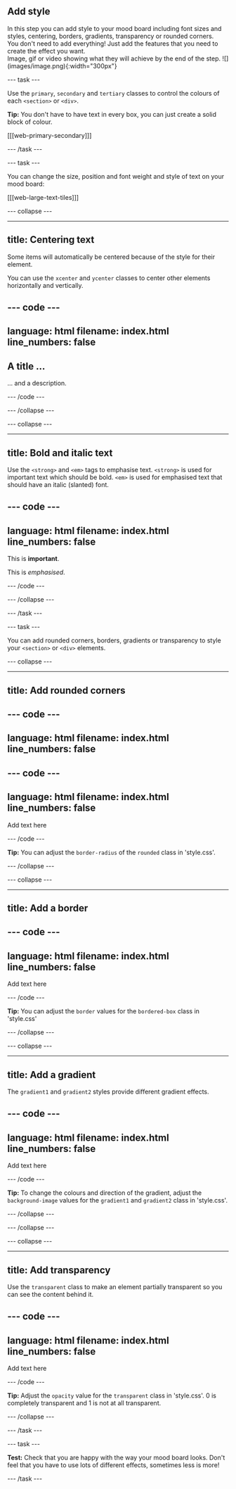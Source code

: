 ## Add style

<div style="display: flex; flex-wrap: wrap">
<div style="flex-basis: 200px; flex-grow: 1; margin-right: 15px;">
In this step you can add style to your mood board including font sizes and styles, centering, borders, gradients, transparency or rounded corners. You don't need to add everything! Just add the features that you need to create the effect you want. 
</div>
<div>
Image, gif or video showing what they will achieve by the end of the step. ![](images/image.png){:width="300px"}
</div>
</div>

--- task ---

Use the `primary`, `secondary` and `tertiary` classes to control the colours of each `<section>` or `<div>`.

**Tip:** You don't have to have text in every box, you can just create a solid block of colour. 

[[[web-primary-secondary]]]

--- /task ---

--- task ---

You can change the size, position and font weight and style of text on your mood board:

[[[web-large-text-tiles]]]

--- collapse ---

---
title: Centering text
---

Some items will automatically be centered because of the style for their element. 

You can use the `xcenter` and `ycenter` classes to center other elements horizontally and vertically. 

--- code ---
---
language: html
filename: index.html
line_numbers: false
---

<section class="xcenter ycenter">
    <h2>A title ...</h2>
    <p>... and a description.</p>
</section>

--- /code ---

--- /collapse ---

--- collapse ---

---
title: Bold and italic text
---

Use the `<strong>` and `<em>` tags to emphasise text. `<strong>` is used for important text which should be bold. `<em>` is used for emphasised text that should have an italic (slanted) font.

--- code ---
---
language: html
filename: index.html
line_numbers: false
---
<p>This is <strong>important</strong>.</p>
<p>This is <em>emphasised</em>.</p>
--- /code ---

--- /collapse ---

--- /task ---

--- task ---

You can add rounded corners, borders, gradients or transparency to style your `<section>` or `<div>` elements. 

--- collapse ---

---
title: Add rounded corners
---

--- code ---
---
language: html
filename: index.html
line_numbers: false
---

--- code ---
---
language: html
filename: index.html
line_numbers: false
---

<div class="rounded">
    <p>Add text here</p>
</div>

--- /code ---

**Tip:** You can adjust the `border-radius` of the `rounded` class in 'style.css'.

--- /collapse ---


--- collapse ---

---
title: Add a border
---

--- code ---
---
language: html
filename: index.html
line_numbers: false
---

<div class="bordered-box">
    <p>Add text here</p>
</div>

--- /code ---

**Tip:** You can adjust the `border` values for the `bordered-box` class in 'style.css'

--- /collapse ---

--- collapse ---

---
title: Add a gradient
---

The `gradient1` and `gradient2` styles provide different gradient effects. 

--- code ---
---
language: html
filename: index.html
line_numbers: false
---

<div class="gradient1">
    <p>Add text here</p>
</div>

--- /code ---

**Tip:** To change the colours and direction of the gradient, adjust the `background-image` values for the `gradient1` and `gradient2` class in 'style.css'.

--- /collapse ---

--- /collapse ---

--- collapse ---

---
title: Add transparency
---

Use the `transparent` class to make an element partially transparent so you can see the content behind it.

--- code ---
---
language: html
filename: index.html
line_numbers: false
---

<div class="transparent">
    <p>Add text here</p>
</div>

--- /code ---

**Tip:** Adjust the `opacity` value for the `transparent` class in 'style.css'. 0 is completely transparent and 1 is not at all transparent. 

--- /collapse ---

--- /task ---

--- task ---

**Test:** Check that you are happy with the way your mood board looks. Don't feel that you have to use lots of different effects, sometimes less is more! 

--- /task ---
